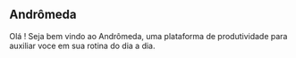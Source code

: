 ## Andrômeda

Olá !
Seja bem vindo ao Andrômeda, uma plataforma de produtividade para auxiliar voce em sua rotina do dia a dia.